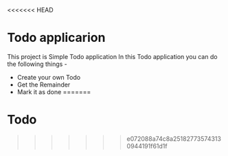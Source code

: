 <<<<<<< HEAD
# Todo applicarion
This project is Simple Todo application
In this Todo application you can do the following things -
   -  Create your own Todo
   - Get the Remainder
   - Mark it as done 
=======
# Todo
>>>>>>> e072088a74c8a251827735743130944191f61d1f
